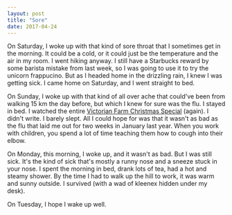 ```yaml
---
layout: post
title: "Sore"
date: 2017-04-24
---
```


On Saturday, I woke up with that kind of sore throat that I sometimes get in the morning. It could be a cold, or it could just be the temperature and the air in my room. I went hiking anyway. I still have a Starbucks reward by some barista mistake from last week, so I was going to use it to try the unicorn frappucino. But as I headed home in the drizzling rain, I knew I was getting sick. I came home on Saturday, and I went straight to bed.

On Sunday, I woke up with that kind of all over ache that could've been from walking 15 km the day before, but which I knew for sure was the flu. I stayed in bed. I watched the entire [Victorian Farm Christmas Special](https://www.youtube.com/watch?v=dFpctGEGSjM) (again). I didn't write. I barely slept. All I could hope for was that it wasn't as bad as the flu that laid me out for two weeks in January last year. When you work with children, you spend a lot of time teaching them how to cough into their elbow.

On Monday, this morning, I woke up, and it wasn't as bad. But I was still sick. It's the kind of sick that's mostly a runny nose and a sneeze stuck in your nose. I spent the morning in bed, drank lots of tea, had a hot and steamy shower. By the time I had to walk up the hill to work, it was warm and sunny outside. I survived (with a wad of kleenex hidden under my desk).

On Tuesday, I hope I wake up well.
